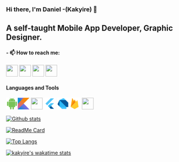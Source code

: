 ### Hi there, I'm Daniel -(Kakyire) 👋

## A self-taught Mobile App Developer, Graphic Designer.
<!--

- 🔭 I’m currently working on ...
- 👯 I’m looking to collaborate on ...
- 🤔 I’m looking for help with ...- 💬 Ask me about ...
- ⚡ Fun fact: I haven't travel outside my country.
- 😄 Pronouns: ...
- 🌱 I’m currently learning **Flutter**

-->

#### - 📫 How to reach me: 

[<img height="32" width="32" src="https://i.pinimg.com/564x/4e/d6/c0/4ed6c0d35a6e50eb0d5ff72ecc6ae0f9.jpg" />](https://www.instagram.com/kakyirelastborn)
[<img height="32" width="32" src="https://i.pinimg.com/236x/bc/20/72/bc2072d5808e62ea5182b73eab871de2.jpg" />](https://www.facebook.com/kakyirelastborn)
[<img height="32" width="32" src="https://raw.githubusercontent.com/anuraghazra/anuraghazra/master/assets/twitter.svg" />](https://www.twitter.com/kakyirelastborn)
[<img height="32" width="32" src="https://i.pinimg.com/236x/22/90/79/229079c8f5240851cece598cf8eee770.jpg" />](danielfrimpong92@gmail.com)



#### Languages and Tools
<img height="32" width="32" src="https://raw.githubusercontent.com/github/explore/80688e429a7d4ef2fca1e82350fe8e3517d3494d/topics/android/android.png" /><img height="32" width="32" src="https://raw.githubusercontent.com/github/explore/80688e429a7d4ef2fca1e82350fe8e3517d3494d/topics/kotlin/kotlin.png" />
<img height="32" width="32" src="https://i.pinimg.com/236x/f1/ea/a7/f1eaa7278f64e27128e062a3de918265.jpg" />
<img height="32" width="32" src="https://raw.githubusercontent.com/github/explore/80688e429a7d4ef2fca1e82350fe8e3517d3494d/topics/flutter/flutter.png" />
<img height="32" width="32" src="https://raw.githubusercontent.com/github/explore/80688e429a7d4ef2fca1e82350fe8e3517d3494d/topics/dart/dart.png" /><img height="32" width="32" src="https://raw.githubusercontent.com/github/explore/80688e429a7d4ef2fca1e82350fe8e3517d3494d/topics/firebase/firebase.png" />
<img height="32" width="32" src="https://i.pinimg.com/236x/51/b0/ba/51b0ba46b3b854fcbfc08fc0be57ce5d.jpg" />


[![Github stats](https://github-readme-stats.vercel.app/api?username=kakyire&show_icons=true&count_private=true)](https://github.com/kakyire/github-readme-stats)



[![ReadMe Card](https://github-readme-stats.vercel.app/api/pin/?username=kakyire&repo=github-readme-stats)](https://github.com/kakyire/github-readme-stats)

[![Top Langs](https://github-readme-stats.vercel.app/api/top-langs/?username=kakyire&langs_count=20)](https://github.com/kakyire/github-readme-stats)


[![kakyire's wakatime stats](https://github-readme-stats.vercel.app/api/wakatime?username=kakyire)](https://github.com/anuraghazra/github-readme-stats)





